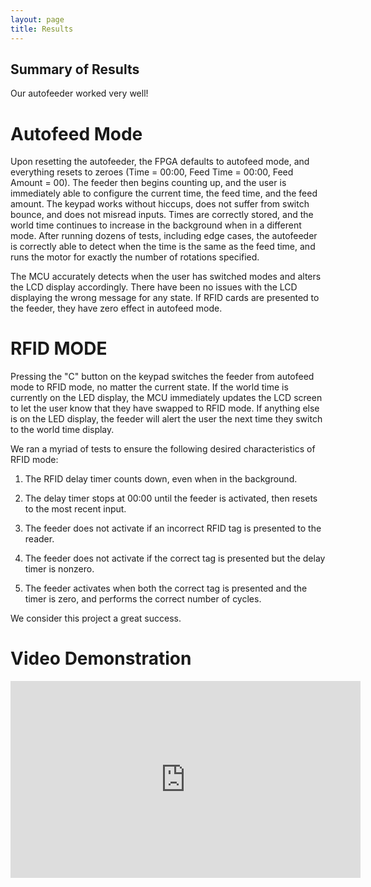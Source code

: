 ```yaml
---
layout: page
title: Results
---
```


## Summary of Results

Our autofeeder worked very well! 

# Autofeed Mode

Upon resetting the autofeeder, the FPGA defaults to autofeed mode, and everything resets to zeroes (Time = 00:00, Feed Time = 00:00, Feed Amount = 00). The feeder then begins counting up, and the user is immediately able to configure the current time, the feed time, and the feed amount. The keypad works without hiccups, does not suffer from switch bounce, and does not misread inputs. Times are correctly stored, and the world time continues to increase in the background when in a different mode. After running dozens of tests, including edge cases, the autofeeder is correctly able to detect when the time is the same as the feed time, and runs the motor for exactly the number of rotations specified.

The MCU accurately detects when the user has switched modes and alters the LCD display accordingly. There have been no issues with the LCD displaying the wrong message for any state. If RFID cards are presented to the feeder, they have zero effect in autofeed mode.

# RFID MODE

Pressing the "C" button on the keypad switches the feeder from autofeed mode to RFID mode, no matter the current state. If the world time is currently on the LED display, the MCU immediately updates the LCD screen to let the user know that they have swapped to RFID mode. If anything else is on the LED display, the feeder will alert the user the next time they switch to the world time display. 

We ran a myriad of tests to ensure the following desired characteristics of RFID mode:

1. The RFID delay timer counts down, even when in the background.

2. The delay timer stops at 00:00 until the feeder is activated, then resets to the most recent input.

3. The feeder does not activate if an incorrect RFID tag is presented to the reader.

4. The feeder does not activate if the correct tag is presented but the delay timer is nonzero.

5. The feeder activates when both the correct tag is presented and the timer is zero, and performs the correct number of cycles.

We consider this project a great success.

# Video Demonstration

<iframe width="560" height="315" src="https://www.youtube.com/watch?v=lRMq9qJNIq8&ab_channel=JoshBrake" title="YouTube video player" frameborder="0" allow="accelerometer; autoplay; clipboard-write; encrypted-media; gyroscope; picture-in-picture" allowfullscreen></iframe>